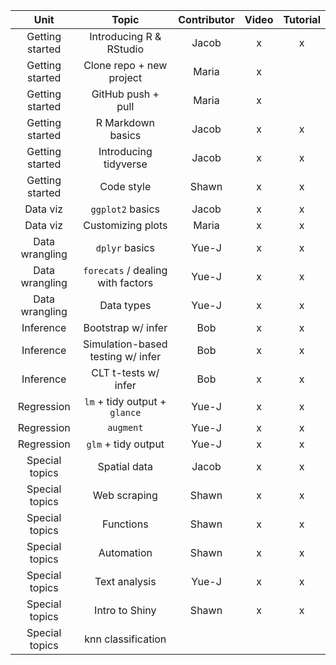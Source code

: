 |       Unit      |               Topic               |  Contributor  | Video | Tutorial |
|:---------------:|:---------------------------------:|:-------------:|:-----:|:--------:|
| Getting started | Introducing R & RStudio           |     Jacob     |   x   |     x    |
| Getting started | Clone repo + new project          |     Maria     |   x   |          |
| Getting started | GitHub push + pull                |     Maria     |   x   |          |
| Getting started | R Markdown basics                 |     Jacob     |   x   |     x    |
| Getting started | Introducing tidyverse             |     Jacob     |   x   |     x    |
| Getting started | Code style                        |     Shawn     |   x   |     x    |
| Data viz        | `ggplot2` basics                  |     Jacob     |   x   |     x    |
| Data viz        | Customizing plots                 |     Maria     |   x   |     x    |
| Data wrangling  | `dplyr` basics                    |     Yue-J     |   x   |     x    |
| Data wrangling  | `forecats` / dealing with factors |     Yue-J     |   x   |     x    |
| Data wrangling  | Data types                        |     Yue-J     |   x   |     x    |
| Inference       | Bootstrap w/ infer                |     Bob       |   x   |     x    |
| Inference       | Simulation-based testing w/ infer |     Bob       |   x   |     x    |
| Inference       | CLT t-tests w/ infer              |     Bob       |   x   |     x    |
| Regression      | `lm` + tidy output + `glance`     |     Yue-J     |   x   |     x    |
| Regression      | `augment`                         |     Yue-J     |   x   |     x    |
| Regression      | `glm` + tidy output               |     Yue-J     |   x   |     x    |
| Special topics  | Spatial data                      |     Jacob     |   x   |     x    |
| Special topics  | Web scraping                      |     Shawn     |   x   |     x    |
| Special topics  | Functions                         |     Shawn     |   x   |     x    |
| Special topics  | Automation                        |     Shawn     |   x   |     x    |
| Special topics  | Text analysis                     |     Yue-J     |   x   |     x    |
| Special topics  | Intro to Shiny                    |     Shawn     |   x   |     x    |
| Special topics  | knn classification                |               |       |          |
